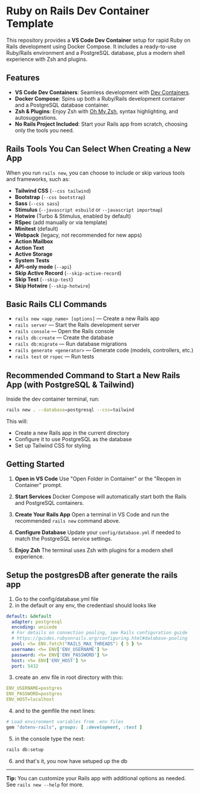 # Ruby on Rails Dev Container Template

This repository provides a **VS Code Dev Container** setup for rapid Ruby on Rails development using Docker Compose. It includes a ready-to-use Ruby/Rails environment and a PostgreSQL database, plus a modern shell experience with Zsh and plugins.

## Features

- **VS Code Dev Containers**: Seamless development with [Dev Containers](https://code.visualstudio.com/docs/devcontainers/containers).
- **Docker Compose**: Spins up both a Ruby/Rails development container and a PostgreSQL database container.
- **Zsh & Plugins**: Enjoy Zsh with [Oh My Zsh](https://ohmyz.sh/), syntax highlighting, and autosuggestions.
- **No Rails Project Included**: Start your Rails app from scratch, choosing only the tools you need.

## Rails Tools You Can Select When Creating a New App

When you run `rails new`, you can choose to include or skip various tools and frameworks, such as:

- **Tailwind CSS** (`--css tailwind`)
- **Bootstrap** (`--css bootstrap`)
- **Sass** (`--css sass`)
- **Stimulus** (`--javascript esbuild` or `--javascript importmap`)
- **Hotwire** (Turbo & Stimulus, enabled by default)
- **RSpec** (add manually or via template)
- **Minitest** (default)
- **Webpack** (legacy, not recommended for new apps)
- **Action Mailbox**
- **Action Text**
- **Active Storage**
- **System Tests**
- **API-only mode** (`--api`)
- **Skip Active Record** (`--skip-active-record`)
- **Skip Test** (`--skip-test`)
- **Skip Hotwire** (`--skip-hotwire`)

## Basic Rails CLI Commands

- `rails new <app_name> [options]` — Create a new Rails app
- `rails server` — Start the Rails development server
- `rails console` — Open the Rails console
- `rails db:create` — Create the database
- `rails db:migrate` — Run database migrations
- `rails generate <generator>` — Generate code (models, controllers, etc.)
- `rails test` or `rspec` — Run tests

## Recommended Command to Start a New Rails App (with PostgreSQL & Tailwind)

Inside the dev container terminal, run:

```sh
rails new . --database=postgresql --css=tailwind
```

This will:

- Create a new Rails app in the current directory
- Configure it to use PostgreSQL as the database
- Set up Tailwind CSS for styling

## Getting Started

1. **Open in VS Code**
   Use "Open Folder in Container" or the "Reopen in Container" prompt.

2. **Start Services**
   Docker Compose will automatically start both the Rails and PostgreSQL containers.

3. **Create Your Rails App**
   Open a terminal in VS Code and run the recommended `rails new` command above.

4. **Configure Database**
   Update your `config/database.yml` if needed to match the PostgreSQL service settings.

5. **Enjoy Zsh**
   The terminal uses Zsh with plugins for a modern shell experience.

## Setup the postgresDB after generate the rails app
1. Go to the config/database.yml file
2. in the default or any env, the credentiasl should looks like
```yaml
default: &default
  adapter: postgresql
  encoding: unicode
  # For details on connection pooling, see Rails configuration guide
  # https://guides.rubyonrails.org/configuring.html#database-pooling
  pool: <%= ENV.fetch("RAILS_MAX_THREADS") { 5 } %>
  username: <%= ENV['ENV_USERNAME'] %>
  password: <%= ENV['ENV_PASSWORD'] %>
  host: <%= ENV['ENV_HOST'] %>
  port: 5432
```
3. create an .env file in root directory with this:
```yaml
ENV_USERNAME=postgres
ENV_PASSWORD=postgres
ENV_HOST=localhost
```
4. and to the gemfile the next lines:
```rb
# Load environment variables from .env files
gem "dotenv-rails", groups: [ :development, :test ]
```
5. in the console type the next:
```sh
rails db:setup
```
6. and that's it, you now have setuped up the db

---

**Tip:**
You can customize your Rails app with additional options as needed. See `rails new --help` for more.
